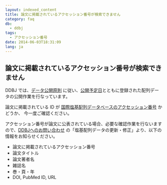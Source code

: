 ```yaml
---
layout: indexed_content
title: 論文に掲載されているアクセッション番号が検索できません
category: faq
db:
  - ddbj
tags: 
  - アクセッション番号
date: 2014-06-03T18:31:09
lang: ja
---
```


## 論文に掲載されているアクセッション番号が検索できません

<p>DDBJ では、<a href="/documents/documents/documents/data-release-policy.html">データ公開原則</a> に従い、<a href="/ddbj/services/index.html#holddate">公開予定日</a>とともに登録された配列データの公開作業を行なっています。</p>
<p>論文に掲載されている ID が <a href="/documents/accessions.html">国際塩基配列データベースのアクセッション番号</a> かどうか、 今一度ご確認ください。</p>
<p>アクセッション番号が論文に公表されている場合、必要な確認作業を行ないますので、<a href="/contact-ddbj.html#to-ddbj">DDBJへのお問い合わせ</a> の「塩基配列データの更新・修正」より、以下の情報をお知らせください。 </p>
<ul>
  <li>論文に掲載されているアクセッション番号</li>
  <li>論文タイトル</li>
  <li>論文著者名</li>
  <li>雑誌名</li>
  <li>巻・頁・年</li>
  <li>DOI, PubMed ID, URL</li>
</ul>
